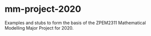 # mm-project-2020
Examples and stubs to form the basis of the ZPEM2311 Mathematical Modelling Major Project for 2020.
